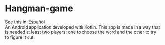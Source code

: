# Hangman-game

See this in: [Español](README.md)
<br>
An Android application developed with Kotlin. This app is made in a way that is needed at least two players: one to choose the word and the other to try to figure it out. 


